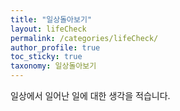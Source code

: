 ```yaml
---
title: "일상돌아보기"
layout: lifeCheck
permalink: /categories/lifeCheck/
author_profile: true
toc_sticky: true
taxonomy: 일상돌아보기
---
```

일상에서 일어난 일에 대한 생각을 적습니다.
